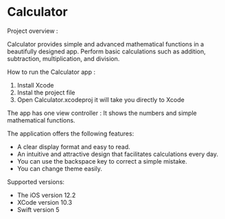# Calculator

Project overview :

Calculator provides simple and advanced mathematical functions in a beautifully designed app. Perform basic calculations such as addition, subtraction, multiplication, and division.


How to run the Calculator app :

1. Install Xcode 
2. Instal the project file 
3. Open Calculator.xcodeproj it will take you directly to Xcode


The app has one view controller :
It shows the numbers and simple mathematical functions.


The application offers the following features:

- A clear display format and easy to read.
- An intuitive and attractive design that facilitates calculations every day.
- You can use the backspace key to correct a simple mistake.
- You can change theme easily.


Supported versions:

- The iOS version 12.2
- XCode version 10.3
- Swift version 5
